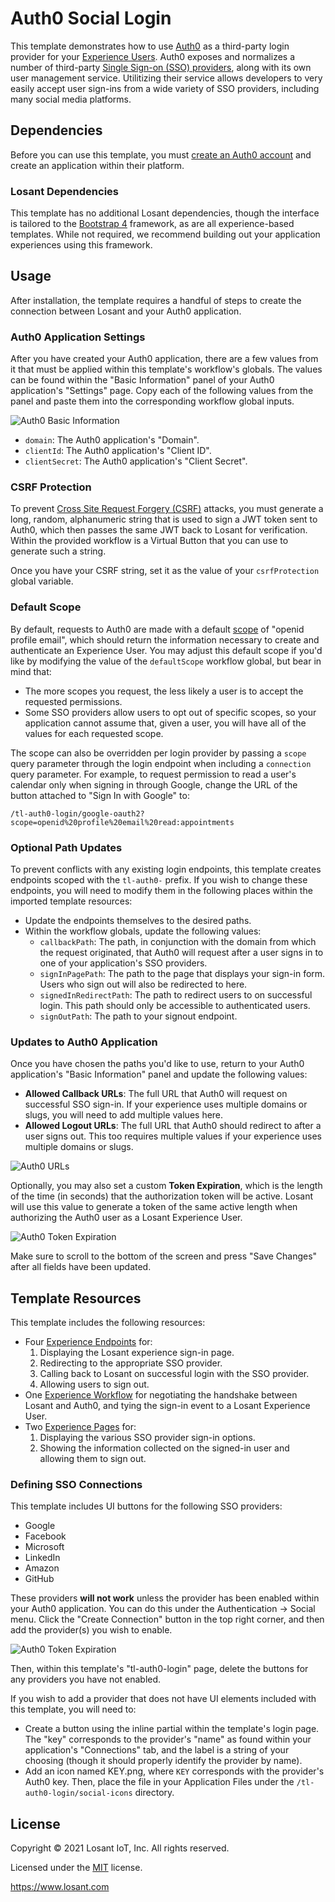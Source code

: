 # Auth0 Social Login

This template demonstrates how to use [Auth0](https://auth0.com/) as a third-party login provider for your [Experience Users](https://~exportplaceholderid-docs-url~/experiences/users/). Auth0 exposes and normalizes a number of third-party [Single Sign-on (SSO) providers](https://auth0.com/docs/sso), along with its own user management service. Utilitizing their service allows developers to very easily accept user sign-ins from a wide variety of SSO providers, including many social media platforms.

## Dependencies

Before you can use this template, you must [create an Auth0 account](https://auth0.com/signup?) and create an application within their platform.

### Losant Dependencies

This template has no additional Losant dependencies, though the interface is tailored to the [Bootstrap 4](https://getbootstrap.com/docs/4.5/getting-started/introduction/) framework, as are all experience-based templates. While not required, we recommend building out your application experiences using this framework.

## Usage

After installation, the template requires a handful of steps to create the connection between Losant and your Auth0 application.

### Auth0 Application Settings

After you have created your Auth0 application, there are a few values from it that must be applied within this template's workflow's globals. The values can be found within the "Basic Information" panel of your Auth0 application's "Settings" page. Copy each of the following values from the panel and paste them into the corresponding workflow global inputs.

![Auth0 Basic Information](https://~exportplaceholderid-files-domain~/~exportplaceholderid-application-libraryExperiencesFormsAuth0SocialLogin-0~/template/auth0-basic-information.png)

- `domain`: The Auth0 application's "Domain".
- `clientId`: The Auth0 application's "Client ID".
- `clientSecret`: The Auth0 application's "Client Secret".

### CSRF Protection

To prevent [Cross Site Request Forgery (CSRF)](https://owasp.org/www-community/attacks/csrf) attacks, you must generate a long, random, alphanumeric string that is used to sign a JWT token sent to Auth0, which then passes the same JWT back to Losant for verification. Within the provided workflow is a Virtual Button that you can use to generate such a string.

Once you have your CSRF string, set it as the value of your `csrfProtection` global variable.

### Default Scope

By default, requests to Auth0 are made with a default [scope](https://auth0.com/docs/scopes/openid-connect-scopes) of "openid profile email", which should return the information necessary to create and authenticate an Experience User. You may adjust this default scope if you'd like by modifying the value of the `defaultScope` workflow global, but bear in mind that:

- The more scopes you request, the less likely a user is to accept the requested permissions.
- Some SSO providers allow users to opt out of specific scopes, so your application cannot assume that, given a user, you will have all of the values for each requested scope.

The scope can also be overridden per login provider by passing a `scope` query parameter through the login endpoint when including a `connection` query parameter. For example, to request permission to read a user's calendar only when signing in through Google, change the URL of the button attached to "Sign In with Google" to:

```
/tl-auth0-login/google-oauth2?scope=openid%20profile%20email%20read:appointments
```

### Optional Path Updates

To prevent conflicts with any existing login endpoints, this template creates endpoints scoped with the `tl-auth0-` prefix. If you wish to change these endpoints, you will need to modify them in the following places within the imported template resources:

- Update the endpoints themselves to the desired paths.
- Within the workflow globals, update the following values:
   - `callbackPath`: The path, in conjunction with the domain from which the request originated, that Auth0 will request after a user signs in to one of your application's SSO providers.
   - `signInPagePath`: The path to the page that displays your sign-in form. Users who sign out will also be redirected to here.
   - `signedInRedirectPath`: The path to redirect users to on successful login. This path should only be accessible to authenticated users.
   - `signOutPath`: The path to your signout endpoint.

### Updates to Auth0 Application

Once you have chosen the paths you'd like to use, return to your Auth0 application's "Basic Information" panel and update the following values:

- **Allowed Callback URLs**: The full URL that Auth0 will request on successful SSO sign-in. If your experience uses multiple domains or slugs, you will need to add multiple values here.
- **Allowed Logout URLs**: The full URL that Auth0 should redirect to after a user signs out. This too requires multiple values if your experience uses multiple domains or slugs.

![Auth0 URLs](https://~exportplaceholderid-files-domain~/~exportplaceholderid-application-libraryExperiencesFormsAuth0SocialLogin-0~/template/auth0-urls.png)

Optionally, you may also set a custom **Token Expiration**, which is the length of the time (in seconds) that the authorization token will be active. Losant will use this value to generate a token of the same active length when authorizing the Auth0 user as a Losant Experience User.

![Auth0 Token Expiration](https://~exportplaceholderid-files-domain~/~exportplaceholderid-application-libraryExperiencesFormsAuth0SocialLogin-0~/template/auth0-token-exp.png)

Make sure to scroll to the bottom of the screen and press "Save Changes" after all fields have been updated.

## Template Resources

This template includes the following resources:

- Four [Experience Endpoints](https://~exportplaceholderid-docs-url~/experiences/endpoints/) for:
   1. Displaying the Losant experience sign-in page.
   2. Redirecting to the appropriate SSO provider.
   3. Calling back to Losant on successful login with the SSO provider.
   4. Allowing users to sign out.
- One [Experience Workflow](https://~exportplaceholderid-docs-url~/workflows/experience-workflows/) for negotiating the handshake between Losant and Auth0, and tying the sign-in event to a Losant Experience User.
- Two [Experience Pages](https://~exportplaceholderid-docs-url~/experiences/views/) for:
   1. Displaying the various SSO provider sign-in options.
   2. Showing the information collected on the signed-in user and allowing them to sign out.

### Defining SSO Connections

This template includes UI buttons for the following SSO providers:

- Google
- Facebook
- Microsoft
- LinkedIn
- Amazon
- GitHub

These providers **will not work** unless the provider has been enabled within your Auth0 application. You can do this under the Authentication -> Social menu. Click the "Create Connection" button in the top right corner, and then add the provider(s) you wish to enable.

![Auth0 Token Expiration](https://~exportplaceholderid-files-domain~/~exportplaceholderid-application-libraryExperiencesFormsAuth0SocialLogin-0~/template/auth0-connections.png)

Then, within this template's "tl-auth0-login" page, delete the buttons for any providers you have not enabled.

If you wish to add a provider that does not have UI elements included with this template, you will need to:
- Create a button using the inline partial within the template's login page. The "key" corresponds to the provider's "name" as found within your application's "Connections" tab, and the label is a string of your choosing (though it should properly identify the provider by name).
- Add an icon named KEY.png, where `KEY` corresponds with the provider's Auth0 key. Then, place the file in your Application Files under the `/tl-auth0-login/social-icons` directory.

## License

Copyright &copy; 2021 Losant IoT, Inc. All rights reserved.

Licensed under the [MIT](https://github.com/Losant/losant-templates/blob/master/LICENSE.txt) license.

https://www.losant.com